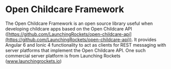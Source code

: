 # Open Childcare Framework
The Open Childcare Framework is an open source library useful when developing childcare apps based on the Open Childcare API ([https://github.com/LaunchingRockets/open-childcare-api](https://github.com/LaunchingRockets/open-childcare-api)). 
It provides Angular 6 and Ionic 4 functionality to act as clients for REST messaging with server platforms that implement the Open Childcare API. One such commercial server platform is from Launching Rockets (www.launchingrockets.io)